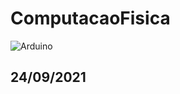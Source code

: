 # ComputacaoFisica

![Arduino](https://github.com/TsuHub/ComputacaoFisica/blob/master/Arduino3_TinkerCad.png?raw=true)

## 24/09/2021
